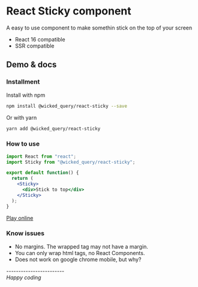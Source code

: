 # React Sticky component

A easy to use component to make somethin stick on the top of your screen

- React 16 compatible
- SSR compatible

## Demo & docs

### Installment

Install with npm

```bash
npm install @wicked_query/react-sticky --save
```

Or with yarn

```bash
yarn add @wicked_query/react-sticky
```

### How to use

```jsx harmony
import React from "react";
import Sticky from "@wicked_query/react-sticky";

export default function() {
  return (
    <Sticky>
      <div>Stick to top</div>
    </Sticky>
  );
}
```

[Play online](https://codesandbox.io/s/96v04jy3y)

### Know issues

- No margins. The wrapped tag may not have a margin.
- You can only wrap html tags, no React Components.
- Does not work on google chrome mobile, but why?

\------------------------\
_Happy coding_
